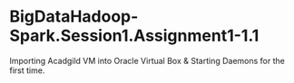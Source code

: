 # BigDataHadoop-Spark.Session1.Assignment1-1.1
Importing Acadgild VM into Oracle Virtual Box &amp; Starting Daemons for the first time.
